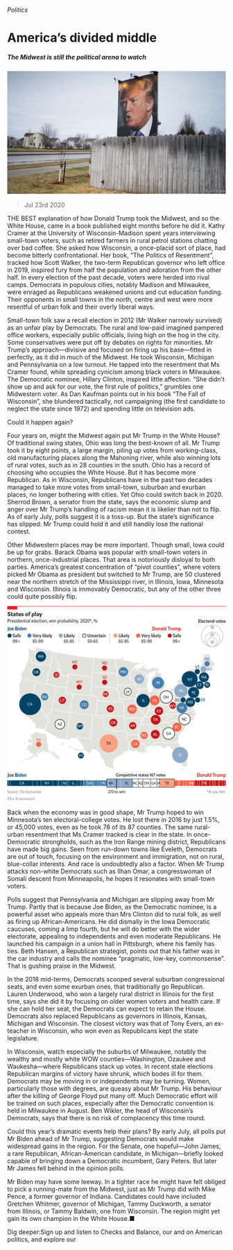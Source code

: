 ###### Politics

# America’s divided middle 

##### The Midwest is still the political arena to watch 

![image](images/20200725_SRP011.jpg) 

> Jul 23rd 2020 

THE BEST explanation of how Donald Trump took the Midwest, and so the White House, came in a book published eight months before he did it. Kathy Cramer at the University of Wisconsin-Madison spent years interviewing small-town voters, such as retired farmers in rural petrol stations chatting over bad coffee. She asked how Wisconsin, a once-placid sort of place, had become bitterly confrontational. Her book, “The Politics of Resentment”, tracked how Scott Walker, the two-term Republican governor who left office in 2019, inspired fury from half the population and adoration from the other half. In every election of the past decade, voters were herded into rival camps. Democrats in populous cities, notably Madison and Milwaukee, were enraged as Republicans weakened unions and cut education funding. Their opponents in small towns in the north, centre and west were more resentful of urban folk and their overly liberal ways.

Small-town folk saw a recall election in 2012 (Mr Walker narrowly survived) as an unfair play by Democrats. The rural and low-paid imagined pampered office workers, especially public officials, living high on the hog in the city. Some conservatives were put off by debates on rights for minorities. Mr Trump’s approach—divisive and focused on firing up his base—fitted in perfectly, as it did in much of the Midwest. He took Wisconsin, Michigan and Pennsylvania on a low turnout. He tapped into the resentment that Ms Cramer found, while spreading cynicism among black voters in Milwaukee. The Democratic nominee, Hillary Clinton, inspired little affection. “She didn’t show up and ask for our vote, the first rule of politics,” grumbles one Midwestern voter. As Dan Kaufman points out in his book “The Fall of Wisconsin”, she blundered tactically, not campaigning (the first candidate to neglect the state since 1972) and spending little on television ads.


Could it happen again?

Four years on, might the Midwest again put Mr Trump in the White House? Of traditional swing states, Ohio was long the best-known of all. Mr Trump took it by eight points, a large margin, piling up votes from working-class, old manufacturing places along the Mahoning river, while also winning lots of rural votes, such as in 28 counties in the south. Ohio has a record of choosing who occupies the White House. But it has become more Republican. As in Wisconsin, Republicans have in the past two decades managed to take more votes from small-town, suburban and exurban places, no longer bothering with cities. Yet Ohio could switch back in 2020. Sherrod Brown, a senator from the state, says the economic slump and anger over Mr Trump’s handling of racism mean it is likelier than not to flip. As of early July, polls suggest it is a toss-up. But the state’s significance has slipped: Mr Trump could hold it and still handily lose the national contest.


Other Midwestern places may be more important. Though small, Iowa could be up for grabs. Barack Obama was popular with small-town voters in northern, once-industrial places. That area is notoriously disloyal to both parties. America’s greatest concentration of “pivot counties”, where voters picked Mr Obama as president but switched to Mr Trump, are 50 clustered near the northern stretch of the Mississippi river, in Illinois, Iowa, Minnesota and Wisconsin. Illinois is immovably Democratic, but any of the other three could quite possibly flip.

![image](images/20200725_SRM983.png) 


Back when the economy was in good shape, Mr Trump hoped to win Minnesota’s ten electoral-college votes. He lost there in 2016 by just 1.5%, or 45,000 votes, even as he took 78 of its 87 counties. The same rural-urban resentment that Ms Cramer tracked is clear in the state. In once-Democratic strongholds, such as the Iron Range mining district, Republicans have made big gains. Seen from run-down towns like Eveleth, Democrats are out of touch, focusing on the environment and immigration, not on rural, blue-collar interests. And race is undoubtedly also a factor. When Mr Trump attacks non-white Democrats such as Ilhan Omar, a congresswoman of Somali descent from Minneapolis, he hopes it resonates with small-town voters.

Polls suggest that Pennsylvania and Michigan are slipping away from Mr Trump. Partly that is because Joe Biden, as the Democratic nominee, is a powerful asset who appeals more than Mrs Clinton did to rural folk, as well as firing up African-Americans. He did dismally in the Iowa Democratic caucuses, coming a limp fourth, but he will do better with the wider electorate, appealing to independents and even moderate Republicans. He launched his campaign in a union hall in Pittsburgh, where his family has ties. Beth Hansen, a Republican strategist, points out that his father was in the car industry and calls the nominee “pragmatic, low-key, commonsense”. That is gushing praise in the Midwest.

In the 2018 mid-terms, Democrats scooped several suburban congressional seats, and even some exurban ones, that traditionally go Republican. Lauren Underwood, who won a largely rural district in Illinois for the first time, says she did it by focusing on older women voters and health care. If she can hold her seat, the Democrats can expect to retain the House. Democrats also replaced Republicans as governors in Illinois, Kansas, Michigan and Wisconsin. The closest victory was that of Tony Evers, an ex-teacher in Wisconsin, who won even as Republicans kept the state legislature.

In Wisconsin, watch especially the suburbs of Milwaukee, notably the wealthy and mostly white WOW counties—Washington, Ozaukee and Waukesha—where Republicans stack up votes. In recent state elections Republican margins of victory have shrunk, which bodes ill for them. Democrats may be moving in or independents may be turning. Women, particularly those with degrees, are queasy about Mr Trump. His behaviour after the killing of George Floyd put many off. Much Democratic effort will be trained on such places, especially after the Democratic convention is held in Milwaukee in August. Ben Wikler, the head of Wisconsin’s Democrats, says that there is no risk of complacency this time round.

Could this year’s dramatic events help their plans? By early July, all polls put Mr Biden ahead of Mr Trump, suggesting Democrats would make widespread gains in the region. For the Senate, one hopeful—John James, a rare Republican, African-American candidate, in Michigan—briefly looked capable of bringing down a Democratic incumbent, Gary Peters. But later Mr James fell behind in the opinion polls.

Mr Biden may have some leeway. In a tighter race he might have felt obliged to pick a running-mate from the Midwest, just as Mr Trump did with Mike Pence, a former governor of Indiana. Candidates could have included Gretchen Whitmer, governor of Michigan, Tammy Duckworth, a senator from Illinois, or Tammy Baldwin, one from Wisconsin. The region might yet gain its own champion in the White House.■

Dig deeper:Sign up and listen to Checks and Balance, our  and  on American politics, and explore our 


